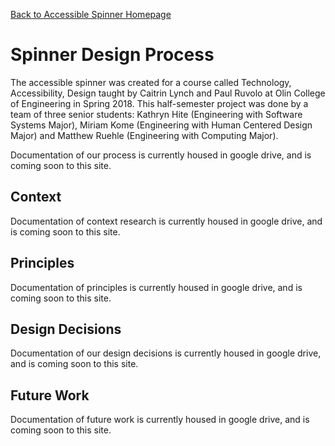 [Back to Accessible Spinner Homepage](index.md)
# Spinner Design Process
The accessible spinner was created for a course called Technology, Accessibility, Design taught by Caitrin Lynch and Paul Ruvolo at Olin College of Engineering in Spring 2018. This half-semester project was done by a team of three senior students: Kathryn Hite (Engineering with Software Systems Major), Miriam Kome (Engineering with Human Centered Design Major) and Matthew Ruehle (Engineering with Computing Major). 

Documentation of our process is currently housed in google drive, and is coming soon to this site.

## Context
Documentation of context research is currently housed in google drive, and is coming soon to this site.
## Principles
Documentation of principles is currently housed in google drive, and is coming soon to this site.
## Design Decisions
Documentation of our design decisions is currently housed in google drive, and is coming soon to this site.
## Future Work
Documentation of future work is currently housed in google drive, and is coming soon to this site.
